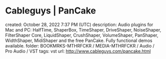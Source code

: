 # Cableguys | PanCake

created: October 28, 2022 7:37 PM (UTC)
description: Audio plugins for Mac and PC: HalfTime, ShaperBox, TimeShaper, DriveShaper, NoiseShaper, FilterShaper Core, LiquidShaper, CrushShaper, VolumeShaper, PanShaper, WidthShaper, MidiShaper and the free PanCake. Fully functional demos available.
folder: BOOKMRKS-MTHRFCKR / MEDIA-MTHRFCKR / Audio / Pro Audio / VST
tags: vst
url: http://www.cableguys.com/pancake.html